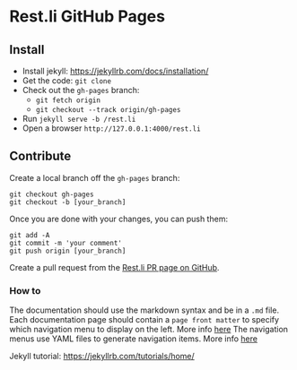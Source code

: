 # Rest.li GitHub Pages 

## Install 

 - Install jekyll: https://jekyllrb.com/docs/installation/
 - Get the code: `git clone`
 - Check out the `gh-pages` branch:
   - `git fetch origin`
   - `git checkout --track origin/gh-pages`
 - Run `jekyll serve -b /rest.li`
 - Open a browser `http://127.0.0.1:4000/rest.li`

## Contribute

Create a local branch off the `gh-pages` branch:

```
git checkout gh-pages
git checkout -b [your_branch]
```

Once you are done with your changes, you can push them:

```
git add -A
git commit -m 'your comment'
git push origin [your_branch]
```

Create a pull request from the [Rest.li PR page on GitHub](https://github.com/linkedin/rest.li/pulls).

### How to

The documentation should use the markdown syntax and be in a `.md` file.
Each documentation page should contain a `page front matter` to specify which navigation menu to display on the left. More info [here](https://jekyllrb.com/tutorials/navigation/#scenario-5-using-a-page-variable-to-select-the-yaml-list)
The navigation menus use YAML files to generate navigation items. More info
[here](https://jekyllrb.com/tutorials/navigation/)

Jekyll tutorial: https://jekyllrb.com/tutorials/home/


